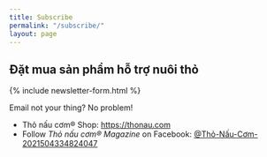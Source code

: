 ```yaml
---
title: Subscribe
permalink: "/subscribe/"
layout: page
---
```


<section class="card card--light card--large">
  <h2>Đặt mua sản phẩm hỗ trợ nuôi thỏ</h2>
  {% include newsletter-form.html %}
</section>

Email not your thing? No problem!

- Thỏ nấu cơm® Shop: <https://thonau.com>
- Follow *Thỏ nấu cơm® Magazine* on Facebook: [@Thỏ-Nấu-Cơm-2021504334824047](https://facebook.com/Thỏ-Nấu-Cơm-2021504334824047)

